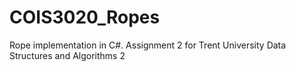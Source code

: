 # COIS3020_Ropes
Rope implementation in C#. Assignment 2 for Trent University Data Structures and Algorithms 2
